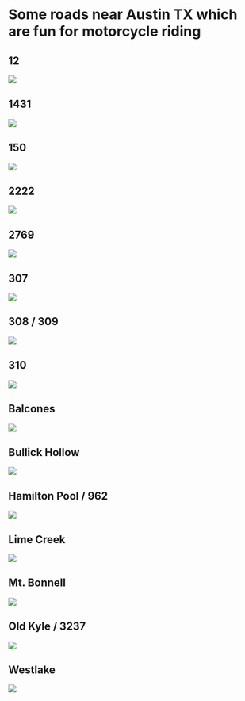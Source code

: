 # Some roads near Austin TX which are fun for motorcycle riding

## 12

[![](media/12.png)](https://github.com/cellularmitosis/austin-moto-routes/raw/master/media/12.png)

## 1431

[![](media/1431.png)](https://github.com/cellularmitosis/austin-moto-routes/raw/master/media/1431.png)

## 150

[![](media/150.png)](https://github.com/cellularmitosis/austin-moto-routes/raw/master/media/150.png)

## 2222

[![](media/2222.png)](https://github.com/cellularmitosis/austin-moto-routes/raw/master/media/2222.png)

## 2769

[![](media/2769.png)](https://github.com/cellularmitosis/austin-moto-routes/raw/master/media/2769.png)

## 307

[![](media/307.png)](https://github.com/cellularmitosis/austin-moto-routes/raw/master/media/307.png)

## 308 / 309

[![](media/308-309.png)](https://github.com/cellularmitosis/austin-moto-routes/raw/master/media/308-309.png)

## 310

[![](media/310.png)](https://github.com/cellularmitosis/austin-moto-routes/raw/master/media/310.png)

## Balcones

[![](media/balcones.png)](https://github.com/cellularmitosis/austin-moto-routes/raw/master/media/balcones.png)

## Bullick Hollow

[![](media/bullick-hollow.png)](https://github.com/cellularmitosis/austin-moto-routes/raw/master/media/bullick-hollow.png)

## Hamilton Pool / 962

[![](media/hamilton-pool-962.png)](https://github.com/cellularmitosis/austin-moto-routes/raw/master/media/hamilton-pool-962.png)

## Lime Creek

[![](media/lime-creek.png)](https://github.com/cellularmitosis/austin-moto-routes/raw/master/media/lime-creek.png)

## Mt. Bonnell

[![](media/mt-bonnell.png)](https://github.com/cellularmitosis/austin-moto-routes/raw/master/media/mt-bonnell.png)

## Old Kyle / 3237

[![](media/old-kyle-3237.png)](https://github.com/cellularmitosis/austin-moto-routes/raw/master/media/old-kyle-3237.png)

## Westlake

[![](media/westlake.png)](https://github.com/cellularmitosis/austin-moto-routes/raw/master/media/westlake.png)
